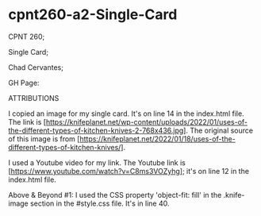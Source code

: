 # cpnt260-a2-Single-Card
CPNT 260; 

Single Card;

Chad Cervantes; 

GH Page:

ATTRIBUTIONS

I copied an image for my single card. It's on line 14 in the index.html file. The link is [https://knifeplanet.net/wp-content/uploads/2022/01/uses-of-the-different-types-of-kitchen-knives-2-768x436.jpg]. The original source of this image is from [https://knifeplanet.net/2022/01/18/uses-of-the-different-types-of-kitchen-knives/].

I used a Youtube video for my link. The Youtube link is [https://www.youtube.com/watch?v=C8ms3VOZyhg]; it's on line 12 in the index.html file.

Above & Beyond #1: I used the CSS property 'object-fit: fill' in the .knife-image section in the #style.css file. It's in line 40. 